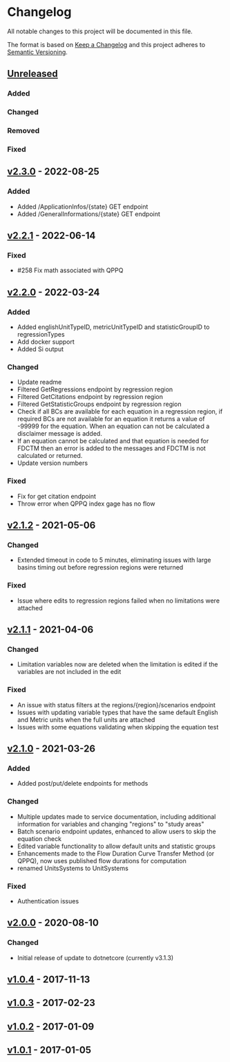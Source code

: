 # Changelog

All notable changes to this project will be documented in this file.

The format is based on [Keep a Changelog](http://keepachangelog.com/en/1.0.0/)
and this project adheres to [Semantic Versioning](http://semver.org/spec/v2.0.0.html).

## [Unreleased](https://github.com/USGS-WiM/NSSServices/tree/dev)

### Added

### Changed

### Removed

### Fixed

## [v2.3.0](https://github.com/USGS-WiM/NSSServices/releases/tag/v2.3.0) - 2022-08-25

### Added
- Added /ApplicationInfos/{state} GET endpoint
- Added /GeneralInformations/{state} GET endpoint

## [v2.2.1](https://github.com/USGS-WiM/NSSServices/releases/tag/v2.2.1) - 2022-06-14

### Fixed
- #258 Fix math associated with QPPQ

## [v2.2.0](https://github.com/USGS-WiM/NSSServices/releases/tag/v2.2.0) - 2022-03-24

### Added
- Added englishUnitTypeID, metricUnitTypeID and statisticGroupID to regressionTypes
- Add docker support
- Added Si output

### Changed
- Update readme
- Filtered GetRegressions endpoint by regression region
- Filtered GetCitations endpoint by regression region
- Filtered GetStatisticGroups endpoint by regression region
- Check if all BCs are available for each equation in a regression region, if required BCs are not available for an equation it returns a value of -99999 for the equation. When an equation can not be calculated a disclaimer message is added.
- If an equation cannot be calculated and that equation is needed for FDCTM then an error is added to the messages and FDCTM is not calculated or returned.
- Update version numbers

### Fixed
- Fix for get citation endpoint
- Throw error when QPPQ index gage has no flow

## [v2.1.2](https://github.com/USGS-WiM/NSSServices/releases/tag/v2.1.2) - 2021-05-06

### Changed
- Extended timeout in code to 5 minutes, eliminating issues with large basins timing out before regression regions were returned

### Fixed
- Issue where edits to regression regions failed when no limitations were attached

## [v2.1.1](https://github.com/USGS-WiM/NSSServices/releases/tag/v2.1.1) - 2021-04-06

### Changed
- Limitation variables now are deleted when the limitation is edited if the variables are not included in the edit
  
### Fixed
- An issue with status filters at the regions/{region}/scenarios endpoint
- Issues with updating variable types that have the same default English and Metric units when the full units are attached
- Issues with some equations validating when skipping the equation test

## [v2.1.0](https://github.com/USGS-WiM/NSSServices/releases/tag/v2.1.0) - 2021-03-26

### Added
- Added post/put/delete endpoints for methods

### Changed
- Multiple updates made to service documentation, including additional information for variables and changing "regions" to "study areas"
- Batch scenario endpoint updates, enhanced to allow users to skip the equation check
- Edited variable functionality to allow default units and statistic groups
- Enhancements made to the Flow Duration Curve Transfer Method (or QPPQ), now uses published flow durations for computation
- renamed UnitsSystems to UnitSystems

### Fixed
- Authentication issues

## [v2.0.0](https://github.com/USGS-WiM/NSSServices/releases/tag/v2.0.0) - 2020-08-10

### Changed
- Initial release of update to dotnetcore (currently v3.1.3)
  
## [v1.0.4](https://github.com/USGS-WiM/NSSServices/releases/tag/v1.0.4) - 2017-11-13
## [v1.0.3](https://github.com/USGS-WiM/NSSServices/releases/tag/v1.0.3) - 2017-02-23
## [v1.0.2](https://github.com/USGS-WiM/NSSServices/releases/tag/v1.0.2) - 2017-01-09
## [v1.0.1](https://github.com/USGS-WiM/NSSServices/releases/tag/v1.0.1) - 2017-01-05